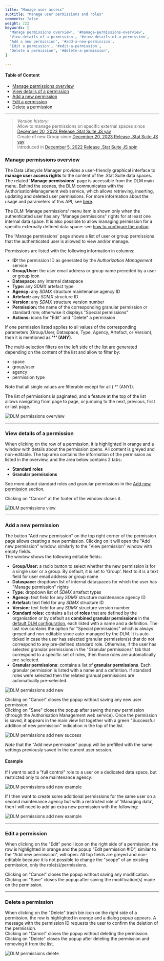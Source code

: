```yaml
---
title: "Manage user access"
subtitle: "Manage user permissions and roles"
comments: false
weight: 222
keywords: [
  'Manage permissions overview', '#manage-permissions-overview',
  'View details of a permission', '#view-details-of-a-permission',
  'Add a new permission', '#add-a-new-permission',
  'Edit a permission', '#edit-a-permission',
  'Delete a permission', '#delete-a-permission',
]

---
```


#### Table of Content
- [Manage permissions overview](#manage-permissions-overview)
- [View details of a permission](#view-details-of-a-permission)
- [Add a new permission](#add-a-new-permission)
- [Edit a permission](#edit-a-permission)
- [Delete a permission](#delete-a-permission)

---

> *Version history:*  
> Allow to manage permissions on specific external spaces since [December 20, 2023 Release .Stat Suite JS yay](https://sis-cc.gitlab.io/dotstatsuite-documentation/changelog/#december-20-2023)  
> Create of new Group since [December 20, 2023 Release .Stat Suite JS yay](/dotstatsuite-documentation/changelog/#december-20-2023)  
> Introduced in [December 5, 2022 Release .Stat Suite JS spin](https://sis-cc.gitlab.io/dotstatsuite-documentation/changelog/#december-5-2022)

### Manage permissions overview
The Data Lifecycle Manager provides a user-friendly graphical interface to **manage user access rights** to the content of the .Stat Suite data spaces. The related **'Manage permissions'** page is accessible from the DLM main menu. Behind the scenes, the DLM communicates with the AuthorisationManagement web service, which allows retrieving, inserting, updating and deleted user permissions. For more information about the usage and parameters of this API, see [here](https://sis-cc.gitlab.io/dotstatsuite-documentation/using-api/permission-management).

The DLM 'Manage permissions' menu item is shown only when the authenticated user has any "Manage permissions" rights for at least one internal data space. It is also possible to allow managing permission for a specific externally defined data space: see [how to configure the option](https://sis-cc.gitlab.io/dotstatsuite-documentation/configurations/dlm-configuration/#allow-managing-permissions-on-a-specific-external-space).

The 'Manage permissions' page shows a list of user or group permissions that the authenticated user is allowed to view and/or manage.

Permissions are listed with the following information in columns:
- **ID:** the permission ID as generated by the *Authorization Management* service
- **Group/User:** the user email address or group name preceded by a user or group icon
- **Dataspace:** any internal dataspace
- **Type:** any *SDMX* artefact type
- **Agency:** any *SDMX* structure maintenance agency ID
- **Artefact:** any *SDMX* structure ID
- **Version:** any *SDMX* structure version number
- **Permission:** the name of the corresponding granular permission or standard role; otherwise it displays "Special permissions"
- **Actions:** icons for "Edit" and "Delete" a permission

If one permission listed applies to all values of the corresponding parameters (Group/User, Dataspace, Type, Agency, Artefact, or Version), then it is mentioned as **'*' (ANY)**.

The multi-selection filters on the left side of the list are generated depending on the content of the list and allow to filter by:
- space
- group/user
- agency
- permission type

Note that all single values are filterable except for all ('*' (ANY)).

The list of permissions is paginated, and a feature at the top of the list allows navigating from page to page, or jumping to the next, previous, first or last page.

![DLM permissions overview](/dotstatsuite-documentation/images/dlm-permissions-overview.png)

---

### View details of a permission
When clicking on the row of a permission, it is highlighted in orange and a window with details about the permission opens. All content is greyed and non-editable. The top area contains the information of the permission as listed in the overview, and the area below contains 2 tabs:
- **Standard roles**
- **Granular permissions**

See more about standard roles and granular permissions in the [Add new permission](https://sis-cc.gitlab.io/dotstatsuite-documentation/using-dlm/manage-permissions/manage-permissions/#add-a-new-permission) section.

Clicking on "Cancel" at the footer of the window closes it.

![DLM permissions view](/dotstatsuite-documentation/images/dlm-permissions-view-details.png)

---

### Add a new permission
The button "Add new permission" on the top right corner of the permission page allows creating a new permission. Clicking on it will open the "Add new permission" window, similarly to the "View permission" window with empty fields.  
The window shows the following editable fields:
- **Group/User:** a radio button to select whether the new permission is for a single user or a group. By default, it is set to 'Group'. Next to it is a text field for user email address or group name
- **Dataspace:** dropdown list of internal dataspaces for which the user has "Manage permission" rights
- **Type:** dropdown list of *SDMX* artefact types
- **Agency:** text field for any *SDMX* structure maintenance agency ID
- **Artefact:** text field for any *SDMX* structure ID
- **Version:** text field for any *SDMX* structure version number
- **Standard roles:** contains a list of **roles** that are defined by the organisation or by default as **combined granular permissions** in the [default DLM configuration](https://sis-cc.gitlab.io/dotstatsuite-documentation/configurations/dlm-configuration/#list-of-the-standard-roles-for-user-permissions), each listed with a name and a definition. The last row contains the option for "Special permissions" which is always greyed and non-editable since auto-managed by the DLM. It is auto-ticked in case the user has selected granular permission(s) that do not correspond to any pre-defined standard role. Otherwise, if the user has selected granular permissions in the "Granular permissions" tab that correspond to a specific set of roles, then those roles are automatically pre-selected.
- **Granular permissions:** contains a list of **granular permissions**. Each granular permission is listed with a name and a definition. If standard roles were selected then the related granual permissions are automatically pre-selected.

![DLM permissions add new](/dotstatsuite-documentation/images/dlm-permissions-add-new.png)

Clicking on "Cancel" closes the popup without saving any new user permission.  
Clicking on "Save" closes the popup after saving the new permission (through the Authorisation Management web service). Once the permission is saved, it appears in the main view list together with a green "Successful addition of new permission" indication in the top of the list.

![DLM permissions add new success](/dotstatsuite-documentation/images/dlm-permissions-add-new-success.png)

*Note* that the "Add new permission" popup will be prefilled with the same settings previously saved in the current user session.

#### Example
If I want to add a "full control" role to a user on a dedicated data space, but restricted only to one maintenance agency:

![DLM permissions add new example](/dotstatsuite-documentation/images/dlm-permissions-example1.png)

If I then want to create some additional permissions for the same user on a second maintenance agency but with a restricted role of 'Managing data', then I will need to add an extra new permission with the following:

![DLM permissions add new example](/dotstatsuite-documentation/images/dlm-permissions-example2.png)

---

### Edit a permission
When clicking on the "Edit" pencil icon on the right side of a permission, the row is highlighted in orange and the popup "Edit permission #ID", similar to the "Add new permission", will open. All top fields are greyed and non-editable because it is not possible to change the "scope" of an existing permission, only the role(s)/permissions.

Clicking on "Cancel" closes the popup without saving any modification.  
Clicking on "Save" closes the popup after saving the modification(s) made on the permission.

---

### Delete a permission
When clicking on the "Delete" trash bin icon on the right side of a permission, the row is highlighted in orange and a dialog popup appears. A message with the permission ID requests the user to confirm the deletion of the permission.  
Clicking on "Cancel" closes the popup without deleting the permission.  
Clicking on "Delete" closes the popup after deleting the permission and removing it from the list.

![DLM permissions delete](/dotstatsuite-documentation/images/dlm-permissions-delete.png)
